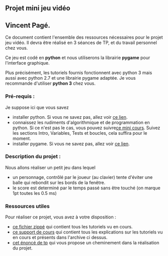## Projet mini jeu vidéo
## Vincent Pagé.

Ce document contient l'ensemble des ressources
nécessaires pour le projet jeu vidéo.
Il devra être réalisé en 3 séances de TP, et du travail personnel chez vous.

Ce jeu est codé en **python** et nous utiliserons la librairie **pygame** pour l'interface graphique.

Plus précisément, les tutoriels fournis fonctionnent avec python 3 mais aussi avec python 2.7 et une librairie pygame adaptée. Je vous recommande d'utiliser **python 3** chez vous.

### Pré-requis :

Je suppose ici que vous savez
- installer python. Si vous ne savez pas, allez voir [ce lien](../Cours/installPython.md).
- connaissez les rudiments d'algorithmique et de programmation en python. Si ce n'est pas le cas, vous pouvez suivre[ce mini cours](../../Cours/cours.md). Suivez les sections Intro, Variables, Tests et boucles, cela suffira pour le moment.
- installer pygame. Si vous ne savez pas, allez voir
[ce lien](../../Cours/installPygame.md).

### Description du projet :

Nous allons réaliser un petit jeu dans lequel
- un personnage, contrôlé par le joueur (au clavier) tente d'éviter une balle qui rebondit sur les bords de la fenêtre.
- le score est determiné par le temps passé sans être touché (on marque 1pt toutes les 0.5 ms)

### Ressources utiles

Pour réaliser ce projet, vous avez à votre disposition :
- [ce fichier zippé](Sources/tutos.zip) qui contient tous les tutoriels vu en cours.
- [ce support de cours](Cours/cours.md) qui contient tous les explications sur les tutoriels
vu en cours et présents dans l'archive ci dessus.
- [cet énoncé de tp](enonceTP.md) qui vous propose un cheminement dans la réalisation du projet.
